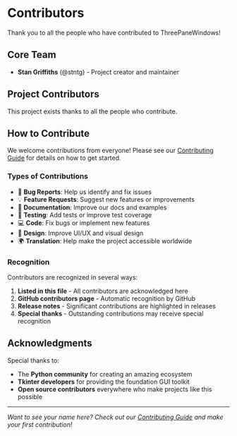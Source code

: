# Contributors

Thank you to all the people who have contributed to ThreePaneWindows!

## Core Team

- **Stan Griffiths** (@stntg) - Project creator and maintainer

## Project Contributors

This project exists thanks to all the people who contribute.

<!-- Contributors will be automatically added here when they make their first contribution -->

## How to Contribute

We welcome contributions from everyone! Please see our [Contributing Guide](CONTRIBUTING.md) for details on how to get started.

### Types of Contributions

- 🐛 **Bug Reports**: Help us identify and fix issues
- 💡 **Feature Requests**: Suggest new features or improvements
- 📝 **Documentation**: Improve our docs and examples
- 🧪 **Testing**: Add tests or improve test coverage
- 💻 **Code**: Fix bugs or implement new features
- 🎨 **Design**: Improve UI/UX and visual design
- 🌍 **Translation**: Help make the project accessible worldwide

### Recognition

Contributors are recognized in several ways:

1. **Listed in this file** - All contributors are acknowledged here
2. **GitHub contributors page** - Automatic recognition by GitHub
3. **Release notes** - Significant contributions are highlighted in releases
4. **Special thanks** - Outstanding contributions may receive special recognition

## Acknowledgments

Special thanks to:

- The **Python community** for creating an amazing ecosystem
- **Tkinter developers** for providing the foundation GUI toolkit
- **Open source contributors** everywhere who make projects like this possible

---

*Want to see your name here? Check out our [Contributing Guide](CONTRIBUTING.md) and make your first contribution!*
